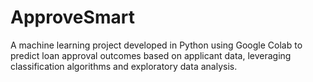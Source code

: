 # ApproveSmart
A machine learning project developed in Python using Google Colab to predict loan approval outcomes based on applicant data, leveraging classification algorithms and exploratory data analysis.
